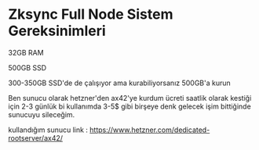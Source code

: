 # Zksync Full Node Sistem Gereksinimleri
32GB RAM 

500GB SSD 

300-350GB SSD'de de çalışıyor ama kurabiliyorsanız 500GB'a kurun

Ben sunucu olarak hetzner'den ax42'ye kurdum ücreti saatlik olarak kestiği için 2-3 günlük bi kullanımda 3-5$ gibi birşeye denk gelecek işim bittiğinde sunucuyu sileceğim.

kullandığım sunucu link : https://www.hetzner.com/dedicated-rootserver/ax42/


